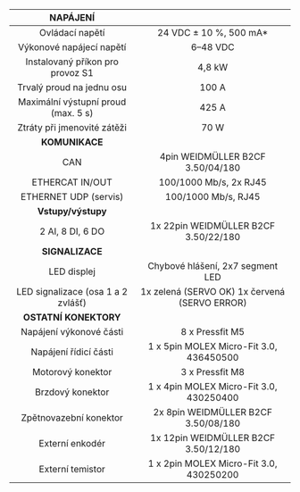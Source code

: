 | **NAPÁJENÍ** |   |
| :---: | :---: |
| Ovládací napětí | 24 VDC ± 10 %, 500 mA* |
| Výkonové napájecí napětí | 6–48 VDC |
| Instalovaný příkon pro provoz S1 | 4,8 kW |
| Trvalý proud na jednu osu | 100 A |
| Maximální výstupní proud (max. 5 s) | 425 A |
| Ztráty při jmenovité zátěži | 70 W |
| **KOMUNIKACE** |   |
| CAN | 4pin WEIDMÜLLER  B2CF 3.50/04/180 |
| ETHERCAT IN/OUT | 100/1000 Mb/s, 2x RJ45 |
| ETHERNET UDP (servis) | 100/1000 Mb/s, RJ45 |
| **Vstupy/výstupy** |   |
| 2 AI, 8 DI, 6 DO | 1x 22pin WEIDMÜLLER  B2CF 3.50/22/180 |
| **SIGNALIZACE** |   |
| LED displej | Chybové hlášení, 2x7 segment LED |
| LED signalizace (osa 1 a 2 zvlášť) | 1x zelená (SERVO OK)  1x červená (SERVO ERROR) |
| **OSTATNÍ KONEKTORY** |   |
| Napájení výkonové části | 8 x Pressfit M5 |
| Napájení řídicí části | 1 x 5pin MOLEX Micro-Fit 3.0, 436450500 |
| Motorový konektor | 3 x Pressfit M8 |
| Brzdový konektor | 1 x 4pin MOLEX Micro-Fit 3.0, 430250400 |
| Zpětnovazební konektor | 2x 8pin WEIDMÜLLER  B2CF 3.50/08/180 |
| Externí enkodér | 1x 12pin WEIDMÜLLER  B2CF 3.50/12/180 |
| Externí temistor | 1 x 2pin MOLEX Micro-Fit 3.0, 430250200 |
